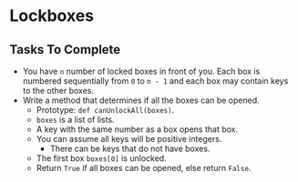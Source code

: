 # Lockboxes

## Tasks To Complete

  + You have `n` number of locked boxes in front of you. Each box is numbered sequentially from `0` to `n - 1` and each box may contain keys to the other boxes.
  + Write a method that determines if all the boxes can be opened.
    + Prototype: `def canUnlockAll(boxes)`.
    + `boxes` is a list of lists.
    + A key with the same number as a box opens that box.
    + You can assume all keys will be positive integers.
      + There can be keys that do not have boxes.
    + The first box `boxes[0]` is unlocked.
    + Return `True` if all boxes can be opened, else return `False`.
